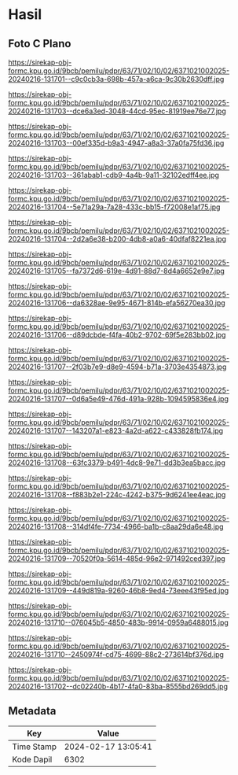 # Hasil

## Foto C Plano

https://sirekap-obj-formc.kpu.go.id/9bcb/pemilu/pdpr/63/71/02/10/02/6371021002025-20240216-131701--c9c0cb3a-698b-457a-a6ca-9c30b2630dff.jpg

https://sirekap-obj-formc.kpu.go.id/9bcb/pemilu/pdpr/63/71/02/10/02/6371021002025-20240216-131703--dce6a3ed-3048-44cd-95ec-81919ee76e77.jpg

https://sirekap-obj-formc.kpu.go.id/9bcb/pemilu/pdpr/63/71/02/10/02/6371021002025-20240216-131703--00ef335d-b9a3-4947-a8a3-37a0fa75fd36.jpg

https://sirekap-obj-formc.kpu.go.id/9bcb/pemilu/pdpr/63/71/02/10/02/6371021002025-20240216-131703--361abab1-cdb9-4a4b-9a11-32102edff4ee.jpg

https://sirekap-obj-formc.kpu.go.id/9bcb/pemilu/pdpr/63/71/02/10/02/6371021002025-20240216-131704--5e71a29a-7a28-433c-bb15-f72008e1af75.jpg

https://sirekap-obj-formc.kpu.go.id/9bcb/pemilu/pdpr/63/71/02/10/02/6371021002025-20240216-131704--2d2a6e38-b200-4db8-a0a6-40dfaf8221ea.jpg

https://sirekap-obj-formc.kpu.go.id/9bcb/pemilu/pdpr/63/71/02/10/02/6371021002025-20240216-131705--fa7372d6-619e-4d91-88d7-8d4a6652e9e7.jpg

https://sirekap-obj-formc.kpu.go.id/9bcb/pemilu/pdpr/63/71/02/10/02/6371021002025-20240216-131706--da6328ae-9e95-4671-814b-efa56270ea30.jpg

https://sirekap-obj-formc.kpu.go.id/9bcb/pemilu/pdpr/63/71/02/10/02/6371021002025-20240216-131706--d89dcbde-f4fa-40b2-9702-69f5e283bb02.jpg

https://sirekap-obj-formc.kpu.go.id/9bcb/pemilu/pdpr/63/71/02/10/02/6371021002025-20240216-131707--2f03b7e9-d8e9-4594-b71a-3703e4354873.jpg

https://sirekap-obj-formc.kpu.go.id/9bcb/pemilu/pdpr/63/71/02/10/02/6371021002025-20240216-131707--0d6a5e49-476d-491a-928b-1094595836e4.jpg

https://sirekap-obj-formc.kpu.go.id/9bcb/pemilu/pdpr/63/71/02/10/02/6371021002025-20240216-131707--143207a1-e823-4a2d-a622-c433828fb174.jpg

https://sirekap-obj-formc.kpu.go.id/9bcb/pemilu/pdpr/63/71/02/10/02/6371021002025-20240216-131708--63fc3379-b491-4dc8-9e71-dd3b3ea5bacc.jpg

https://sirekap-obj-formc.kpu.go.id/9bcb/pemilu/pdpr/63/71/02/10/02/6371021002025-20240216-131708--f883b2e1-224c-4242-b375-9d6241ee4eac.jpg

https://sirekap-obj-formc.kpu.go.id/9bcb/pemilu/pdpr/63/71/02/10/02/6371021002025-20240216-131708--314df4fe-7734-4966-ba1b-c8aa29da6e48.jpg

https://sirekap-obj-formc.kpu.go.id/9bcb/pemilu/pdpr/63/71/02/10/02/6371021002025-20240216-131709--70520f0a-5614-485d-96e2-971492ced397.jpg

https://sirekap-obj-formc.kpu.go.id/9bcb/pemilu/pdpr/63/71/02/10/02/6371021002025-20240216-131709--449d819a-9260-46b8-9ed4-73eee43f95ed.jpg

https://sirekap-obj-formc.kpu.go.id/9bcb/pemilu/pdpr/63/71/02/10/02/6371021002025-20240216-131710--076045b5-4850-483b-9914-0959a6488015.jpg

https://sirekap-obj-formc.kpu.go.id/9bcb/pemilu/pdpr/63/71/02/10/02/6371021002025-20240216-131710--2450974f-cd75-4699-88c2-273614bf376d.jpg

https://sirekap-obj-formc.kpu.go.id/9bcb/pemilu/pdpr/63/71/02/10/02/6371021002025-20240216-131702--dc02240b-4b17-4fa0-83ba-8555bd269dd5.jpg


## Metadata

| Key        | Value               |
| ---------- | ------------------- |
| Time Stamp | 2024-02-17 13:05:41 |
| Kode Dapil | 6302                |



